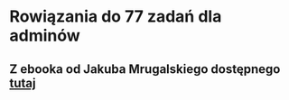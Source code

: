 
# Rowiązania do 77 zadań dla adminów 
## Z ebooka od Jakuba Mrugalskiego dostępnego [tutaj](https://77.mrugalski.pl/)

